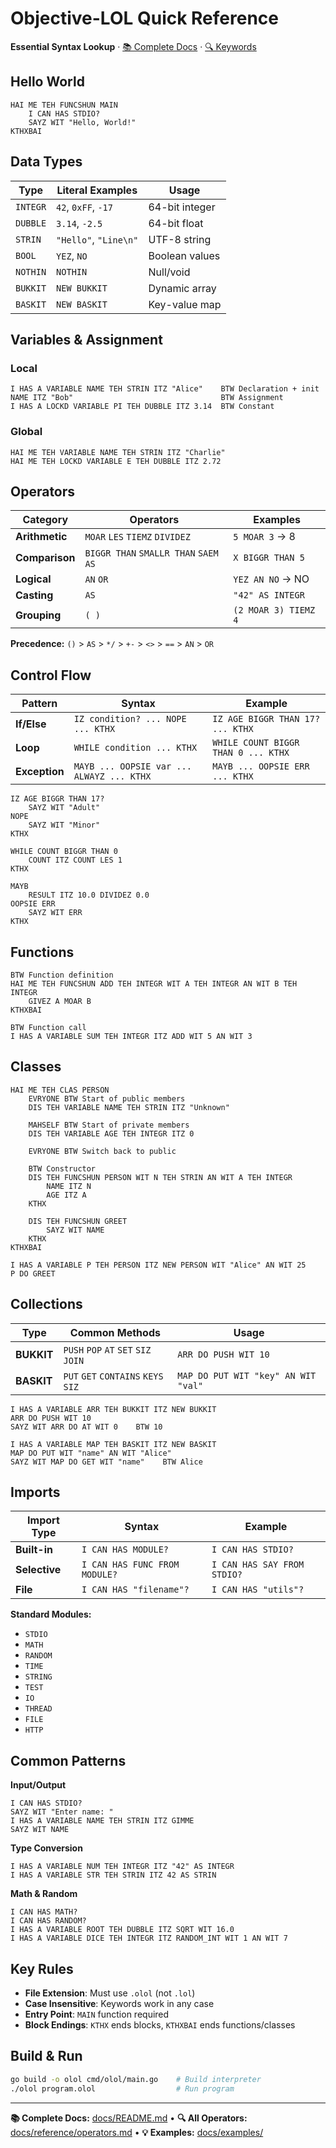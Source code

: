 # Objective-LOL Quick Reference

**Essential Syntax Lookup** · [📚 Complete Docs](README.md) · [🔍 Keywords](reference/keywords.md)

## Hello World

```lol
HAI ME TEH FUNCSHUN MAIN
    I CAN HAS STDIO?
    SAYZ WIT "Hello, World!"
KTHXBAI
```

## Data Types

| Type | Literal Examples | Usage |
|------|------------------|-------|
| `INTEGR` | `42`, `0xFF`, `-17` | 64-bit integer |
| `DUBBLE` | `3.14`, `-2.5` | 64-bit float |
| `STRIN` | `"Hello"`, `"Line\n"` | UTF-8 string |
| `BOOL` | `YEZ`, `NO` | Boolean values |
| `NOTHIN` | `NOTHIN` | Null/void |
| `BUKKIT` | `NEW BUKKIT` | Dynamic array |
| `BASKIT` | `NEW BASKIT` | Key-value map |

## Variables & Assignment

### Local

```lol
I HAS A VARIABLE NAME TEH STRIN ITZ "Alice"    BTW Declaration + init
NAME ITZ "Bob"                                 BTW Assignment
I HAS A LOCKD VARIABLE PI TEH DUBBLE ITZ 3.14  BTW Constant
```

### Global

```lol
HAI ME TEH VARIABLE NAME TEH STRIN ITZ "Charlie"
HAI ME TEH LOCKD VARIABLE E TEH DUBBLE ITZ 2.72
```

## Operators

| Category | Operators | Examples |
|----------|-----------|----------|
| **Arithmetic** | `MOAR` `LES` `TIEMZ` `DIVIDEZ` | `5 MOAR 3` → 8 |
| **Comparison** | `BIGGR THAN` `SMALLR THAN` `SAEM AS` | `X BIGGR THAN 5` |
| **Logical** | `AN` `OR` | `YEZ AN NO` → NO |
| **Casting** | `AS` | `"42" AS INTEGR` |
| **Grouping** | `( )` | `(2 MOAR 3) TIEMZ 4` |

**Precedence:** `()` > `AS` > `*/` > `+-` > `<>` > `==` > `AN` > `OR`

## Control Flow

| Pattern | Syntax | Example |
|---------|--------|---------|
| **If/Else** | `IZ condition? ... NOPE ... KTHX` | `IZ AGE BIGGR THAN 17? ... KTHX` |
| **Loop** | `WHILE condition ... KTHX` | `WHILE COUNT BIGGR THAN 0 ... KTHX` |
| **Exception** | `MAYB ... OOPSIE var ... ALWAYZ ... KTHX` | `MAYB ... OOPSIE ERR ... KTHX` |

```lol
IZ AGE BIGGR THAN 17?
    SAYZ WIT "Adult"
NOPE
    SAYZ WIT "Minor"
KTHX

WHILE COUNT BIGGR THAN 0
    COUNT ITZ COUNT LES 1
KTHX

MAYB
    RESULT ITZ 10.0 DIVIDEZ 0.0
OOPSIE ERR
    SAYZ WIT ERR
KTHX
```

## Functions

```lol
BTW Function definition
HAI ME TEH FUNCSHUN ADD TEH INTEGR WIT A TEH INTEGR AN WIT B TEH INTEGR
    GIVEZ A MOAR B
KTHXBAI

BTW Function call
I HAS A VARIABLE SUM TEH INTEGR ITZ ADD WIT 5 AN WIT 3
```

## Classes

```lol
HAI ME TEH CLAS PERSON
    EVRYONE BTW Start of public members
    DIS TEH VARIABLE NAME TEH STRIN ITZ "Unknown"

    MAHSELF BTW Start of private members
    DIS TEH VARIABLE AGE TEH INTEGR ITZ 0

    EVRYONE BTW Switch back to public

    BTW Constructor
    DIS TEH FUNCSHUN PERSON WIT N TEH STRIN AN WIT A TEH INTEGR
        NAME ITZ N
        AGE ITZ A
    KTHX

    DIS TEH FUNCSHUN GREET
        SAYZ WIT NAME
    KTHX
KTHXBAI

I HAS A VARIABLE P TEH PERSON ITZ NEW PERSON WIT "Alice" AN WIT 25
P DO GREET
```

## Collections

| Type | Common Methods | Usage |
|------|----------------|-------|
| **BUKKIT** | `PUSH` `POP` `AT` `SET` `SIZ` `JOIN` | `ARR DO PUSH WIT 10` |
| **BASKIT** | `PUT` `GET` `CONTAINS` `KEYS` `SIZ` | `MAP DO PUT WIT "key" AN WIT "val"` |

```lol
I HAS A VARIABLE ARR TEH BUKKIT ITZ NEW BUKKIT
ARR DO PUSH WIT 10
SAYZ WIT ARR DO AT WIT 0    BTW 10

I HAS A VARIABLE MAP TEH BASKIT ITZ NEW BASKIT
MAP DO PUT WIT "name" AN WIT "Alice"
SAYZ WIT MAP DO GET WIT "name"    BTW Alice
```

## Imports

| Import Type | Syntax | Example |
|-------------|--------|---------|
| **Built-in** | `I CAN HAS MODULE?` | `I CAN HAS STDIO?` |
| **Selective** | `I CAN HAS FUNC FROM MODULE?` | `I CAN HAS SAY FROM STDIO?` |
| **File** | `I CAN HAS "filename"?` | `I CAN HAS "utils"?` |

**Standard Modules:**
- `STDIO`
- `MATH`
- `RANDOM`
- `TIME`
- `STRING`
- `TEST`
- `IO`
- `THREAD`
- `FILE`
- `HTTP`

## Common Patterns

**Input/Output**
```lol
I CAN HAS STDIO?
SAYZ WIT "Enter name: "
I HAS A VARIABLE NAME TEH STRIN ITZ GIMME
SAYZ WIT NAME
```

**Type Conversion**
```lol
I HAS A VARIABLE NUM TEH INTEGR ITZ "42" AS INTEGR
I HAS A VARIABLE STR TEH STRIN ITZ 42 AS STRIN
```

**Math & Random**
```lol
I CAN HAS MATH?
I CAN HAS RANDOM?
I HAS A VARIABLE ROOT TEH DUBBLE ITZ SQRT WIT 16.0
I HAS A VARIABLE DICE TEH INTEGR ITZ RANDOM_INT WIT 1 AN WIT 7
```

## Key Rules

- **File Extension**: Must use `.olol` (not `.lol`)
- **Case Insensitive**: Keywords work in any case
- **Entry Point**: `MAIN` function required
- **Block Endings**: `KTHX` ends blocks, `KTHXBAI` ends functions/classes

## Build & Run

```bash
go build -o olol cmd/olol/main.go    # Build interpreter
./olol program.olol                  # Run program
```

---

**📚 Complete Docs:** [docs/README.md](docs/README.md) • **🔍 All Operators:** [docs/reference/operators.md](docs/reference/operators.md) • **💡 Examples:** [docs/examples/](docs/examples/)